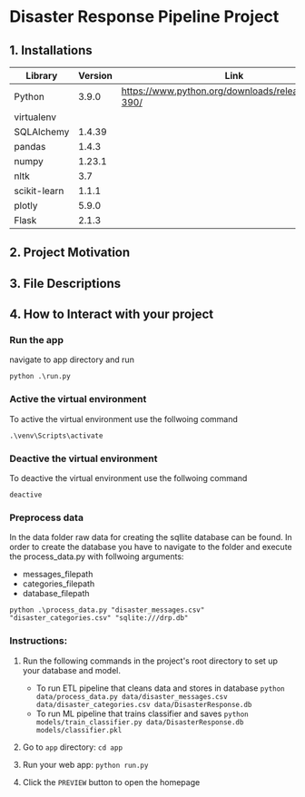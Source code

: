 # Disaster Response Pipeline Project

## 1. Installations

| Library      | Version | Link                                                 |
| ------------ | ------- | ---------------------------------------------------- |
| Python       | 3.9.0   | https://www.python.org/downloads/release/python-390/ |
| virtualenv   |         |                                                      |
| SQLAlchemy   | 1.4.39  |                                                      |
| pandas       | 1.4.3   |                                                      |
| numpy        | 1.23.1  |                                                      |
| nltk         | 3.7     |                                                      |
| scikit-learn | 1.1.1   |                                                      |
| plotly       | 5.9.0   |                                                      |
| Flask        | 2.1.3   |                                                      |

## 2. Project Motivation

## 3. File Descriptions

## 4. How to Interact with your project

### Run the app

navigate to app directory and run

```
python .\run.py
```

### Active the virtual environment

To active the virtual environment use the follwoing command

```
.\venv\Scripts\activate
```

### Deactive the virtual environment

To deactive the virtual environment use the follwoing command

```
deactive
```

### Preprocess data

In the data folder raw data for creating the sqllite database can be found. In order to create the database you have to navigate to the folder and execute the process_data.py with follwoing arguments:

- messages_filepath
- categories_filepath
- database_filepath

```
python .\process_data.py "disaster_messages.csv" "disaster_categories.csv" "sqlite:///drp.db"
```

### Instructions:

1. Run the following commands in the project's root directory to set up your database and model.

   - To run ETL pipeline that cleans data and stores in database
     `python data/process_data.py data/disaster_messages.csv data/disaster_categories.csv data/DisasterResponse.db`
   - To run ML pipeline that trains classifier and saves
     `python models/train_classifier.py data/DisasterResponse.db models/classifier.pkl`

2. Go to `app` directory: `cd app`

3. Run your web app: `python run.py`

4. Click the `PREVIEW` button to open the homepage
